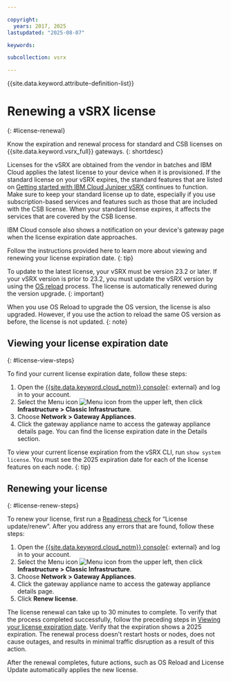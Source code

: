 ```yaml
---

copyright:
  years: 2017, 2025
lastupdated: "2025-08-07"

keywords:

subcollection: vsrx

---
```


{{site.data.keyword.attribute-definition-list}}

# Renewing a vSRX license
{: #license-renewal}

Know the expiration and renewal process for standard and CSB licenses on {{site.data.keyword.vsrx_full}} gateways.
{: shortdesc}

Licenses for the vSRX are obtained from the vendor in batches and IBM Cloud applies the latest license to your device when it is provisioned. If the standard license on your vSRX expires, the standard features that are listed on [Getting started with IBM Cloud Juniper vSRX](/docs/vsrx?topic=vsrx-getting-started-vsrx) continues to function. Make sure to keep your standard license up to date, especially if you use subscription-based services and features such as those that are included with the CSB license. When your standard license expires, it affects the services that are covered by the CSB license.

IBM Cloud console also shows a notification on your device's gateway page when the license expiration date approaches.

Follow the instructions provided here to learn more about viewing and renewing your license expiration date.
{: tip}

To update to the latest license, your vSRX must be version 23.2 or later. If your vSRX version is prior to 23.2, you must update the vSRX version by using the [OS reload](/docs/vsrx?topic=vsrx-reloading-the-os) process. The license is automatically renewed during the version upgrade.
{: important}

When you use OS Reload to upgrade the OS version, the license is also upgraded. However, if you use the action to reload the same OS version as before, the license is not updated.
{: note}

## Viewing your license expiration date
{: #license-view-steps}

To find your current license expiration date, follow these steps:

1. Open the [{{site.data.keyword.cloud_notm}} console](https://{DomainName}/infrastructure){: external} and log in to your account.
2. Select the Menu icon ![Menu icon](../../icons/icon_hamburger.svg) from the upper left, then click **Infrastructure > Classic Infrastructure**.
3. Choose **Network > Gateway Appliances**.
4. Click the gateway appliance name to access the gateway appliance details page. You can find the license expiration date in the Details section.

To view your current license expiration from the vSRX CLI, run `show system license`. You must see the 2025 expiration date for each of the license features on each node.
{: tip}

## Renewing your license
{: #license-renew-steps}

To renew your license, first run a [Readiness check](/docs/vsrx?topic=vsrx-vsrx-readiness) for “License update/renew”. After you address any errors that are found, follow these steps:

1. Open the [{{site.data.keyword.cloud_notm}} console](https://{DomainName}/infrastructure){: external} and log in to your account.
1. Select the Menu icon ![Menu icon](../../icons/icon_hamburger.svg) from the upper left, then click **Infrastructure > Classic Infrastructure**.
1. Choose **Network > Gateway Appliances**.
1. Click the gateway appliance name to access the gateway appliance details page.
1. Click **Renew license**.

The license renewal can take up to 30 minutes to complete. To verify that the process completed successfully, follow the preceding steps in [Viewing your license expiration date](#license-view-steps). Verify that the expiration shows a 2025 expiration. The renewal process doesn't restart hosts or nodes, does not cause outages, and results in minimal traffic disruption as a result of this action.

After the renewal completes, future actions, such as OS Reload and License Update automatically applies the new license.

